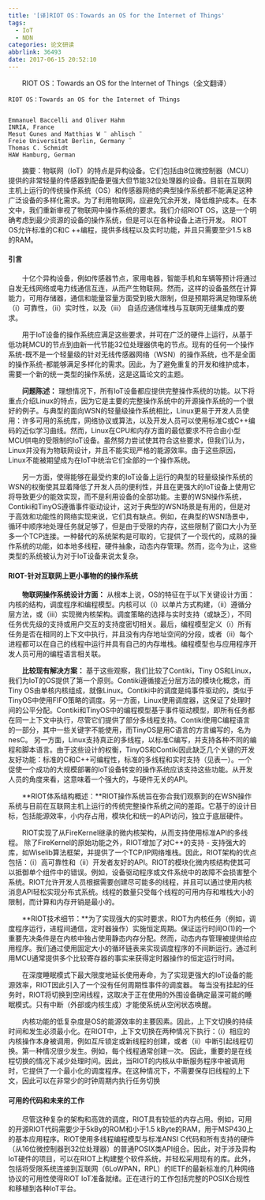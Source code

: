 ```yaml
---
title: '[译]RIOT OS：Towards an OS for the Internet of Things'
tags:
  - IoT
  - NDN
categories: 论文研读
abbrlink: 36493
date: 2017-06-15 20:52:10
---
```


　　RIOT OS：Towards an OS for the Internet of Things（全文翻译）


<!--more-->

```
RIOT OS：Towards an OS for the Internet of Things


Emmanuel Baccelli and Oliver Hahm
INRIA, France
Mesut Gunes and Matthias W ¨ ahlisch ¨
Freie Universitat Berlin, Germany ¨
Thomas C. Schmidt
HAW Hamburg, German
```


　　摘要：物联网（IoT）的特点是异构设备。它们包括由8位微控制器（MCU）提供的非常轻量的传感器到配备更强大但节能32位处理器的设备。目前在互联网主机上运行的传统操作系统（OS）和传感器网络的典型操作系统都不能满足这种广泛设备的多样化需求。为了利用物联网，应避免冗余开发，降低维护成本。在本文中，我们重新审视了物联网中操作系统的要求。我们介绍RIOT OS，这是一个明确考虑到最少资源的设备的操作系统，但是可以在各种设备上进行开发。 RIOT OS允许标准的C和C ++编程，提供多线程以及实时功能，并且只需要至少1.5 kB的RAM。

#### 引言

　　十亿个异构设备，例如传感器节点，家用电器，智能手机和车辆等预计将通过自发无线网络或电力线通信互连，从而产生物联网。然而，这样的设备虽然在计算能力，可用存储器，通信和能量容量方面受到极大限制，但是预期将满足物理系统（i）可靠性，（ii）实时性，以及（iii） 自适应通信堆栈与互联网无缝集成的要求。

　　用于IoT设备的操作系统应满足这些要求，并可在广泛的硬件上运行，从基于低功耗MCU的节点到由新一代节能32位处理器供电的节点。现有的任何一个操作系统-既不是一个轻量级的针对无线传感器网络（WSN）的操作系统，也不是全面的操作系统-都能够满足多样化的需求。因此，为了避免重复的开发和维护成本，需要一个新的统一类型的操作系统，这是这篇论文的主题。

　　**问题陈述：** 理想情况下，所有IoT设备都应提供完整操作系统的功能。以下将重点介绍Linux的特点，因为它是主要的完整操作系统中的开源操作系统的一个很好的例子。与典型的面向WSN的轻量级操作系统相比，Linux更易于开发人员使用：许多可用的系统库，网络协议或算法，以及开发人员可以使用标准C或C++编码的近似学习曲线。然而，Linux在CPU和内存方面的最低要求不符合由小型MCU供电的受限制的IoT设备。虽然努力尝试使其符合这些要求，但我们认为，Linux并没有为物联网设计，并且不能实现严格的能源效率。由于这些原因，Linux不能被期望成为在IoT中统治它们全部的一个操作系统。

　　另一方面，使得能够在最受约束的IoT设备上运行的典型的轻量级操作系统的WSN的权衡使其显着降低了开发人员的便利性，并且在更强大的IoT设备上使用它将导致更少的能效实现，而不是利用设备的全部功能。主要的WSN操作系统，Contiki和TinyOS遵循事件驱动设计，这对于典型的WSN场景是有用的，但是对于高效和功能性的网络实现来说，它们具有缺点。例如，在典型的WSN场景中，循环中顺序地处理任务就足够了，但是由于受限的内存，这些限制了窗口大小为至多一个TCP连接。一种替代的系统架构是可取的，它提供了一个现代的，成熟的操作系统的功能，如本地多线程，硬件抽象，动态内存管理。然而，迄今为止，这些类型的系统被认为对于IoT设备来说太复杂。

#### RIOT-针对互联网上更小事物的的操作系统

　　**物联网操作系统设计方面：** 从根本上说，OS的特征在于以下关键设计方面：内核的结构，调度程序和编程模型。内核可以（i）以单片方式构建，（ii）遵循分层方法，或（iii）实现微内核架构。调度策略的选择与实时支持（或缺乏），不同任务优先级的支持或用户交互的支持度密切相关。最后，编程模型定义（i）所有任务是否在相同的上下文中执行，并且没有内存地址空间的分段，或者（ii）每个进程都可以在自己的线程中运行并具有自己的内存堆栈。编程模型也与应用程序开发人员可用的编程语言相关联。

　　**比较现有解决方案：** 基于这些观察，我们比较了Contiki，Tiny OS和Linux，我们为IoT的OS提供了第一个原则。Contiki遵循接近分层方法的模块化概念，而Tiny OS由单核内核组成，就像Linux。Contiki中的调度是纯事件驱动的，类似于TinyOS中使用FIFO策略的调度。另一方面，Linux使用调度器，这保证了处理时间的公平分配。Contiki和TinyOS中的编程模型基于事件驱动模型，即所有任务都在同一上下文中执行，尽管它们提供了部分多线程支持。Contiki使用C编程语言的一部分，其中一些关键字不能使用，而TinyOS是用C语言的方言编写的，名为nesC。 另一方面，Linux支持真正的多线程，以标准C编写，并支持各种不同的编程和脚本语言。由于这些设计的权衡，TinyOS和Contiki因此缺乏几个关键的开发友好功能：标准的C和C++可编程性，标准的多线程和实时支持（见表一）。一个促使一个成功的大规模部署的IoT设备转变的操作系统应该支持这些功能。从开发人员的角度来看，这意味着一个强大的，与硬件无关的API。

　　**RIOT体系结构概述：**RIOT操作系统旨在弥合我们观察到的在WSN操作系统与目前在互联网主机上运行的传统完整操作系统之间的差距。它基于的设计目标，包括能源效率，小内存占用，模块化和统一的API访问，独立于底层硬件。

　　RIOT实现了从FireKernel继承的微内核架构，从而支持使用标准API的多线程。 除了FireKernel的原始功能之外，RIOT增加了对C++的支持 - 支持强大的库，如Wiselib算法框架，并提供了一个TCP/IP网络堆栈。因此，RIOT架构的优点包括：（i）高可靠性和（ii）开发者友好的API。RIOT的模块化微内核结构使其可以抵御单个组件中的错误。例如，设备驱动程序或文件系统中的故障不会损害整个系统。RIOT允许开发人员根据需要创建尽可能多的线程，并且可以通过使用内核消息API轻松实现分布式系统。线程的数量只受每个线程的可用内存和堆栈大小的限制，而计算和内存开销是最小的。

　　**RIOT技术细节：**为了实现强大的实时要求，RIOT为内核任务（例如，调度程序运行，进程间通信，定时器操作）实施恒定周期。保证运行时间O(1)的一个重要先决条件是在内核中独占使用静态内存分配。然而，动态内存管理被提供给应用程序。我们通过使用固定大小的循环链表来实现调度程序的不间断运行。通过利用MCU通常提供多个比较寄存器的事实来获得定时器操作的恒定运行时间。

　　在深度睡眠模式下最大限度地延长使用寿命，为了实现更强大的IoT设备的能源效率，RIOT因此引入了一个没有任何周期性事件的调度器。 每当没有挂起的任务时，RIOT将切换到空闲线程，这取决于正在使用的外围设备确定最深可能的睡眠模式。只有中断（外部或内核生成）才能使系统从空闲状态唤醒。

　　内核功能的低复杂度是OS的能源效率的主要因素。因此，上下文切换的持续时间和发生必须最小化。在RIOT中，上下文切换在两种情况下执行：（i）相应的内核操作本身被调用，例如互斥锁定或新线程的创建，或者（ii）中断引起线程切换。第一种情况很少发生。例如，每个线程通常创建一次。 因此，重要的是在线程切换的情况下减少处理时间。因此，当RIOT的内核从中断服务程序中被调用时，它提供了一个最小化的调度程序。在这种情况下，不需要保存旧线程的上下文，因此可以在非常少的时钟周期内执行任务切换

#### 可用的代码和未来的工作

　　尽管这种复杂的架构和高效的调度，RIOT具有较低的内存占用。例如，可用的开源RIOT代码需要少于5kBy的ROM和小于1.5 kByte的RAM，用于MSP430上的基本应用程序。RIOT使用多线程编程模型与标准ANSI C代码和所有支持的硬件（从16位微控制器到32位处理器）的普通POSIX类API组合。因此，对于涉及异构IoT硬件的项目，可以在RIOT上构建整个软件系统，并轻松采用现有的库。此外，包括将受限系统连接到互联网（6LoWPAN，RPL）的IETF的最新标准的几种网络协议的可用性使得RIOT IoT准备就绪。正在进行的工作包括完整的POSIX合规性和移植到各种IoT平台。
